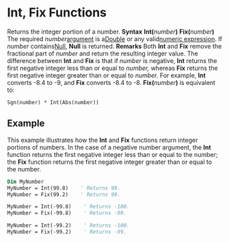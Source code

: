 
# Int, Fix Functions



Returns the integer portion of a number.
 **Syntax**
 **Int(**_number_**)**
 **Fix(**_number_**)**
The required  _number_[argument](b8bdf64f-5920-1ae9-16d0-b26d09524a30.md) is a[Double](b8bdf64f-5920-1ae9-16d0-b26d09524a30.md) or any valid[numeric expression](b8bdf64f-5920-1ae9-16d0-b26d09524a30.md). If  _number_ contains[Null](b8bdf64f-5920-1ae9-16d0-b26d09524a30.md),  **Null** is returned.
 **Remarks**
Both  **Int** and **Fix** remove the fractional part of _number_ and return the resulting integer value.
The difference between  **Int** and **Fix** is that if _number_ is negative, **Int** returns the first negative integer less than or equal to _number,_ whereas **Fix** returns the first negative integer greater than or equal to _number._ For example, **Int** converts -8.4 to -9, and **Fix** converts -8.4 to -8.
 **Fix(**_number_**)** is equivalent to:



```
Sgn(number) * Int(Abs(number))

```


## Example

This example illustrates how the  **Int** and **Fix** functions return integer portions of numbers. In the case of a negative number argument, the **Int** function returns the first negative integer less than or equal to the number; the **Fix** function returns the first negative integer greater than or equal to the number.


```vb
Dim MyNumber
MyNumber = Int(99.8)    ' Returns 99.
MyNumber = Fix(99.2)    ' Returns 99.

MyNumber = Int(-99.8)    ' Returns -100.
MyNumber = Fix(-99.8)    ' Returns -99.

MyNumber = Int(-99.2)    ' Returns -100.
MyNumber = Fix(-99.2)    ' Returns -99.


```

